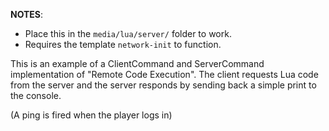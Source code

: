 **NOTES**: 
- Place this in the `media/lua/server/` folder to work.
- Requires the template `network-init` to function.

This is an example of a ClientCommand and ServerCommand implementation of "Remote Code Execution". The client requests Lua code from the server and the
server responds by sending back a simple print to the console.

(A ping is fired when the player logs in)
